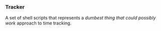 ### Tracker

A set of shell scripts that represents a *dumbest thing that could possibly work* approach to time tracking.

